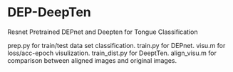 # DEP-DeepTen
Resnet Pretrained DEPnet and Deepten for Tongue Classification

prep.py for train/test data set classification.
train.py for DEPnet.
visu.m for loss/acc-epoch visulization.
train_dist.py for DeeptTen.
align_visu.m for comparison between aligned images and original images.

